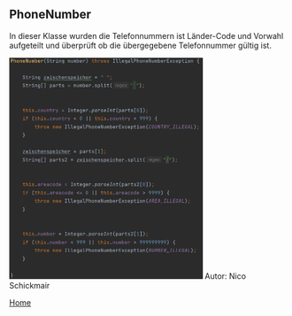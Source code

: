 ## PhoneNumber

In dieser Klasse wurden die Telefonnummern ist Länder-Code und Vorwahl aufgeteilt
und überprüft ob die übergegebene Telefonnummer gültig ist.

<img src="images/phonenumber.png" height="400"/>
Autor: Nico Schickmair

[Home](index.md)
